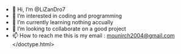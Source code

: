 - 👋 Hi, I’m @LiZanDro7
- 👀 I’m interested in coding and programming
- 🌱 I’m currently learning nothing accually
- 💞️ I’m looking to collaborate on a good project
- 📫 How to reach me this is my email : mounirch2004@gmail.com
</doctype.html>
<!---
LiZanDro7/LiZanDro7 is a ✨ special ✨ repository because its `README.md` (this file) appears on your GitHub profile.
You can click the Preview link to take a look at your changes.
--->
